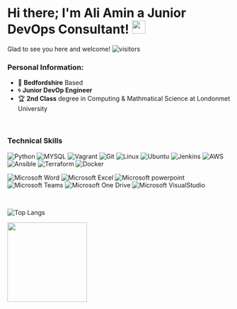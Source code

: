 
# Hi there; I'm Ali Amin a Junior DevOps Consultant! <img src="https://raw.githubusercontent.com/MartinHeinz/MartinHeinz/master/wave.gif" width="30px">
Glad to see you here and welcome! ![visitors](https://visitor-badge.glitch.me/badge?page_id=${your.ali-tm-amin}.${your.ali-tm-amin})

### **Personal Information:**

- :round_pushpin: **Bedfordshire** Based
- :cyclone: **Junior DevOp Engineer**
- :trophy: **2nd Class** degree in Computing & Mathmatical Science at Londonmet University

&nbsp;

### **Technical Skills**

![Python](https://img.shields.io/badge/-Python-3776AB?style=flat&logo=python&logoColor=yellow)
![MYSQL](https://img.shields.io/badge/-MySQL-4479A1?style=flat&logo=MySQL&logoColor=white)
![Vagrant](https://img.shields.io/badge/-Vagrant-1563FF?style=flat&logo=Vagrant&logoColor=white)
![Git](https://img.shields.io/badge/-Git-F05032?style=flat&logo=Git&logoColor=white)
![Linux](https://img.shields.io/badge/-Linux-FCC624?style=flat&logo=Linux&logoColor=black)
![Ubuntu](https://img.shields.io/badge/-Ubuntu-E95420?style=flat&logo=Ubuntu&logoColor=white)
![Jenkins](https://img.shields.io/badge/-Jenkins-D24939?style=flat&logo=Jenkins&logoColor=white)
![AWS](https://img.shields.io/badge/-Amazon%20AWS-232F3E?style=flat&logo=Amazon%20AWS&logoColor=white)
![Ansible](https://img.shields.io/badge/-Ansible-EE0000?style=flat&logo=Ansible&logoColor=white)
![Terraform](https://img.shields.io/badge/-Terraform-623Ce4?style=flat&logo=Terraform&logoColor=white)
![Docker](https://img.shields.io/badge/-Docker-2496ED?style=flat&logo=Docker&logoColor=white)

![Microsoft Word](https://img.shields.io/badge/-Microsoft%20Word-164ead?style=flat&logo=microsoft%20word)
![Microsoft Excel](https://img.shields.io/badge/-Microsoft%20Excel-026f39?style=flat&logo=microsoft%20excel)
![Microsoft powerpoint](https://img.shields.io/badge/-Microsoft%20PowerPoint-b9361a?style=flat&logo=microsoft%20powerpoint)
![Microsoft Teams](https://img.shields.io/badge/-Microsoft%20Teams-6264A7?style=flat&logo=Microsoft%20Teams&logoColor=white)
![Microsoft One Drive](https://img.shields.io/badge/-Microsoft%20OneDrive-0078D4?style=flat&logo=Microsoft%20OneDrive&logoColor=white)
![Microsoft VisualStudio](https://img.shields.io/badge/-Visual%20Studio-5C2D91?style=flat&logo=Visual%20Studio&logoColor=white)

&nbsp;

![Top Langs](https://github-readme-stats.vercel.app/api/top-langs/?username=Olejekglejek&hide=TeX&layout=compact)

<img height="180em" src="https://github-readme-stats.vercel.app/api?username=ali-tm-amin&show_icons=true&hide_border=true&&count_private=true&include_all_commits=true" />
